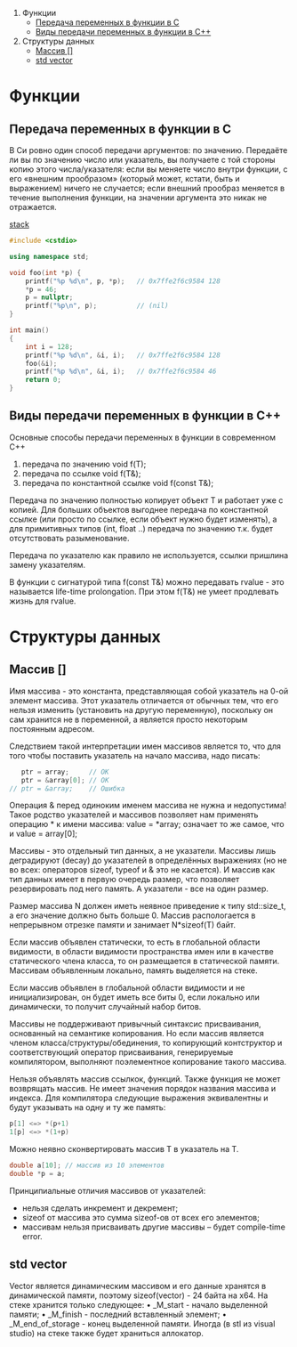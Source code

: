 1. Функции
    - [Передача переменных в функции в C](#передача-переменных-в-функции-в-c)
    - [Виды передачи переменных в функции в C++](#виды-передачи-переменных-в-функции-в-c)
2. Структуры данных
    - [Массив []](#массив)
    - [std vector](#std-vector)

# Функции

## Передача переменных в функции в C

В Си ровно один способ передачи аргументов: по значению. Передаёте ли вы по значению число или указатель, вы получаете с той стороны копию этого числа/указателя: если вы меняете число внутри функции, с его «внешним прообразом» (который может, кстати, быть и выражением) ничего не случается; если внешний прообраз меняется в течение выполнения функции, на значении аргумента это никак не отражается.

[stack](https://ru.stackoverflow.com/questions/265785/%D0%A1%D0%BA%D0%BE%D0%BB%D1%8C%D0%BA%D0%BE-%D0%B5%D1%81%D1%82%D1%8C-%D1%81%D0%BF%D0%BE%D1%81%D0%BE%D0%B1%D0%BE%D0%B2-%D0%BF%D0%B5%D1%80%D0%B5%D0%B4%D0%B0%D1%87%D0%B8-%D0%B0%D1%80%D0%B3%D1%83%D0%BC%D0%B5%D0%BD%D1%82%D0%BE%D0%B2-%D0%B2-%D1%84%D1%83%D0%BD%D0%BA%D1%86%D0%B8%D1%8E)

```c++
#include <cstdio>

using namespace std;

void foo(int *p) {
    printf("%p %d\n", p, *p);   // 0x7ffe2f6c9584 128
    *p = 46;
    p = nullptr;
    printf("%p\n", p);          // (nil)
}

int main()
{
    int i = 128;
    printf("%p %d\n", &i, i);   // 0x7ffe2f6c9584 128
    foo(&i);
    printf("%p %d\n", &i, i);   // 0x7ffe2f6c9584 46
    return 0;
}
```

## Виды передачи переменных в функции в C++

Основные способы передачи переменных в функции в современном C++
1) передача по значению void f(T);
2) передача по ссылке void f(T&);
3) передача по константной ссылке void f(const T&);

Передача по значению полностью копирует объект T и работает уже с копией. Для больших объектов выгоднее передача по константной ссылке (или просто по ссылке, если объект нужно будет изменять), а для примитивных типов (int, float ..) передача по значению т.к. будет отсутствовать разыменование.

Передача по указателю как правило не используется, ссылки пришлина замену указателям.

В функции с сигнатурой типа f(const T&) можно передавать rvalue - это называется life-time prolongation. При этом f(T&) не умеет продлевать жизнь для rvalue.

# Структуры данных

## Массив []

Имя массива - это константа, представляющая собой указатель на 0-ой элемент массива. Этот указатель отличается от обычных тем, что его нельзя изменить (установить на другую переменную), поскольку он сам хранится не в переменной, а является просто некоторым постоянным адресом. 

Следствием такой интерпретации имен массивов является то, что для того чтобы поставить указатель на начало массива, надо писать:

```C++
   ptr = array;     // OK 
   ptr = &array[0]; // OK
// ptr = &array;    // Ошибка
```

Операция & перед одиноким именем массива не нужна и недопустима! Такое родство указателей и массивов позволяет нам применять операцию * к имени массива: value = *array; означает то же самое, что и value = array[0]; 

Массивы - это отдельный тип данных, а не указатели. Массивы лишь деградируют (decay) до указателей в определённых выражениях (но не во всех: операторов sizeof, typeof и & это не касается). И массив как тип данных имеет в первую очередь размер, что позволяет резервировать под него память. А указатели - все на один размер.

Размер массива N должен иметь неявное приведение к типу std::size_t, а его значение должно быть больше 0. Массив распологается в непрерывном отрезке памяти и занимает N*sizeof(T) байт.

Если массив объявлен статически, то есть в глобальной области видимости, в области видимости пространства имен или в качестве статического члена класса, то он размещается в статической памяти. Массивам объявленным локально, память выделяется на стеке.

Если массив объявлен в глобальной области видимости и не инициализирован, он будет иметь все биты 0, если локально или динамически, то получит случайный набор битов.

Массивы не поддерживают привычный синтаксис присваивания, основанный на семантике копирования. Но если массив является членом класса/структуры/обединения, то копирующий контструктор и соответствующий оператор присваивания, генерируемые компилятором, выполняют поэлементное копирование такого массива.

Нельзя объявлять массив ссылкок, функций. Также функция не может возврящать массив.
Не имеет значения порядок названия массива и индекса. Для компилятора следующие выражения эквивалентны и будут указывать на одну и ту же память:
```C++
p[1] <=> *(p+1)
1[p] <=> *(1+p)
```
Можно неявно сконвертировать массив T в указатель на T.
```C++
double a[10]; // массив из 10 элементов
double *p = a;
```
Принципиальные отличия массивов от указателей:
  - нельзя сделать инкремент и декремент;
  - sizeof от массива это сумма sizeof-ов от всех его элементов;
  - массивам нельзя присваивать другие массивы – будет compile-time error.

## std vector
Vector является динамическим массивом и его данные хранятся в динамической памяти, поэтому sizeof(vector) - 24 байта на x64. На стеке хранится только следующее:
    • _M_start - начало выделенной памяти;
    • _M_finish - последний вставленный элемент;
    • _M_end_of_storage - конец выделенной памяти.
Иногда (в stl из visual studio) на стеке также будет храниться аллокатор.
